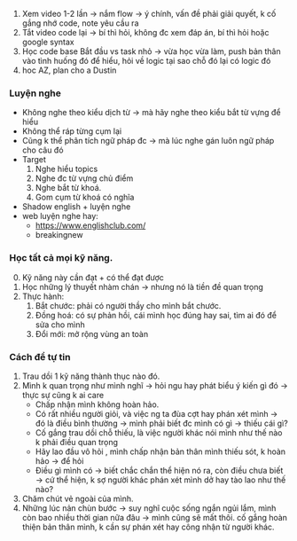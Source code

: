 1. Xem video 1-2 lần -> nắm flow -> ý chính, vấn đề phải giải quyết, k cố gắng nhớ code, note yêu cầu ra
2. Tắt video code lại -> bí thì hỏi, không đc xem đáp án, bí thì hỏi hoặc google syntax
3. Học code base Bắt đầu vs task nhỏ -> vừa học vừa làm, push bản thân vào tình huống đó để hiểu, hỏi về logic tại sao chỗ đó lại có logic đó
4. hoc AZ, plan cho a Dustin

### Luyện nghe
- Không nghe theo kiểu dịch từ -> mà hãy nghe theo kiểu bắt từ vựng để hiểu
- Không thể ráp từng cụm lại
- Cũng k thể phân tích ngữ pháp đc -> mà lúc nghe gán luôn ngữ pháp cho câu đó
- Target
    1. Nghe hiểu topics
    2. Nghe đc từ vựng chủ điểm
    3. Nghe bắt từ khoá.
    4. Gom cụm từ khoá có nghĩa
- Shadow english + luyện nghe
- web luyện nghe hay:
    - https://www.englishclub.com/
    - breakingnew

### Học tất cả mọi kỹ năng.
0. Kỹ năng này cần đạt + có thể đạt được
1. Học những lý thuyết nhàm chán -> nhưng nó là tiền đề quan trọng
2. Thực hành: 
    1. Bắt chước: phải có người thầy cho mình bắt chước.
    2. Đồng hoá: có sự phản hồi, cái mình học đúng hay sai, tìm ai đó để sửa cho mình
    3. Đổi mới: mở rộng vùng an toàn

### Cách để tự tin
1. Trau dồi 1 kỹ năng thành thục nào đó.
2. Mình k quan trọng như mình nghĩ -> hỏi ngu hay phát biểu ý kiến gì đó -> thực sự cũng k ai care
     - Chấp nhận mình không hoàn hảo.
     - Có rất nhiều người giỏi, và việc ng ta đùa cợt hay phán xét mình -> đó là điều bình thường -> mình phải biết đc mình có gì -> thiếu cái gì?
     - Cố gắng trau dồi chỗ thiếu, là việc người khác nói mình như thế nào k phải điều quan trọng
     - Hãy lao đầu vô hỏi , mình chấp nhận bản thân mình thiếu sót, k hoàn hảo -> để hỏi 
     - Điều gì mình có -> biết chắc chắn thể hiện nó ra, còn điều chưa biết -> cứ thể hiện, k sợ người khác phán xét mình dở hay tào lao như thế nào?
3. Chăm chút vẻ ngoài của mình.
4. Những lúc nản chùn bước -> suy nghĩ cuộc sống ngắn ngủi lắm, mình còn bao nhiều thời gian nữa đâu -> mình cũng sẽ mất thôi. cố gắng hoàn thiện bản thân mình, k cần sự phán xét hay công nhận từ người khác.
